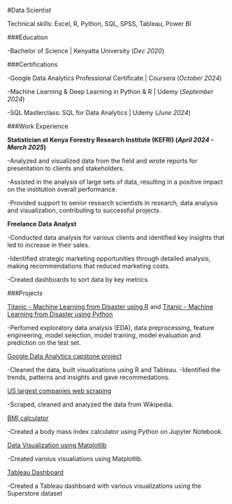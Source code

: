 #Data Scientist

Technical skills: Excel, R, Python, SQL, SPSS, Tableau, Power BI

###Education

-Bachelor of Science | Kenyatta University (_Dec 2020_)

###Certifications

-Google Data Analytics Professional Certificate | Coursera (_October 2024_)

-Machine Learning & Deep Learning in Python & R | Udemy (_September 2024_)

-SQL Masterclass: SQL for Data Analytics | Udemy (_June 2024_)

###Work Experience

**Statistician at Kenya Forestry Research Institute (KEFRI) (_April 2024 - March 2025_)**

-Analyzed and visualized data from the field and wrote reports for presentation to clients and stakeholders.

-Assisted in the analysis of large sets of data, resulting in a positive impact on the institution overall performance.

-Provided support to senior research scientists in research, data analysis and visualization, contributing to successful projects.

**Freelance Data Analyst** 

-Conducted data analysis for various clients and identified key insights that led to increase in their sales.

-Identified strategic marketing opportunities through detailed analysis, making recommendations that reduced marketing costs.

-Created dashboards to sort data by key metrics.

###Projects

[Titanic - Machine Learning from Disaster using R](https://github.com/dankihwaga/titanic-machine-learning) and 
[Titanic - Machine Learning from Disaster using Python](https://github.com/dankihwaga/Titanic---Machine-Learning-in-Python)

-Perfomed exploratory data analysis (EDA), data preprocessing, feature engineering, model selection, model training, model evaluation and prediction on the test set.

[Google Data Analytics capstone project](https://github.com/dankihwaga/google-data-analytics-capstone-project)

-Cleaned the data, built visualizations using R and Tableau.
-Identified the trends, patterns and insights and gave recommedations.

[US largest companies web scraping](https://github.com/dankihwaga/US-largest-companies-web-scraping)

-Scraped, cleaned and analyzed the data from Wikipedia.

[BMI calculator](https://github.com/dankihwaga/BMI-Calculator)

-Created a body mass index calculator using Python on Jupyter Notebook.

[Data Visualization using Matplotlib](https://github.com/dankihwaga/Matplotlib)

-Created varoius visualiations using Matplotlib.

[Tableau Dashboard](https://public.tableau.com/app/profile/daniel.kihwaga/viz/SuperstoreDataViz_17214785066790/SalesProfitDashboard)

-Created a Tableau dashboard with various visualizations using the Superstore dataset
